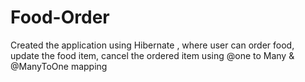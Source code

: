 # Food-Order
Created the application using Hibernate , where user can order food, update the food item, cancel the ordered item using @one to Many &amp; @ManyToOne mapping
